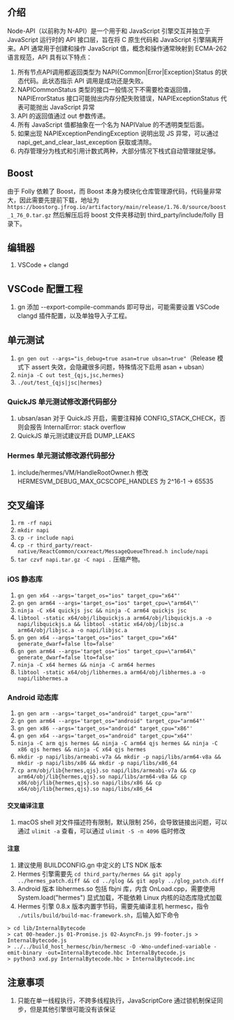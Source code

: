 ## 介绍
Node-API（以前称为 N-API）是一个用于和 JavaScript 引擎交互并独立于 JavaScript 运行时的 API 接口层，旨在将 C 原生代码和 JavaScript 引擎隔离开来。API 通常用于创建和操作 JavaScript 值，概念和操作通常映射到 ECMA-262 语言规范，API 具有以下特点：

1. 所有节点API调用都返回类型为 NAPI{Common|Error|Exception}Status 的状态代码。此状态指示 API 调用是成功还是失败。
2. NAPICommonStatus 类型的接口一般情况下不需要检查返回值，NAPIErrorStatus 接口可能抛出内存分配失败错误，NAPIExceptionStatus 代表可能抛出 JavaScript 异常
3. API 的返回值通过 out 参数传递。
4. 所有 JavaScript 值都抽象在一个名为 NAPIValue 的不透明类型后面。
5. 如果出现 NAPIExceptionPendingException 说明出现 JS 异常，可以通过 napi_get_and_clear_last_exception 获取或清除。
6. 内存管理分为栈式和引用计数式两种，大部分情况下栈式自动管理就足够。

## Boost
由于 Folly 依赖了 Boost，而 Boost 本身为模块化仓库管理源代码，代码量非常大，因此需要先提前下载，地址为 `https://boostorg.jfrog.io/artifactory/main/release/1.76.0/source/boost_1_76_0.tar.gz` 然后解压后将 boost 文件夹移动到 third_party/include/folly 目录下。

## 编辑器
1. VSCode + clangd

## VSCode 配置工程
1. gn 添加 --export-compile-commands 即可导出，可能需要设置 VSCode clangd 插件配置，以及单独导入子工程。

## 单元测试
1. `gn gen out --args="is_debug=true asan=true ubsan=true"`（Release 模式下 assert 失效，会隐藏很多问题，特殊情况下启用 asan + ubsan）
2. `ninja -C out test_{qjs,jsc,hermes}`
3. `./out/test_{qjs|jsc|hermes}`

### QuickJS 单元测试修改源代码部分
1. ubsan/asan 对于 QuickJS 开启，需要注释掉 CONFIG_STACK_CHECK，否则会报告 InternalError: stack overflow
2. QuickJS 单元测试建议开启 DUMP_LEAKS

### Hermes 单元测试修改源代码部分
1. include/hermes/VM/HandleRootOwner.h 修改 HERMESVM_DEBUG_MAX_GCSCOPE_HANDLES 为 2^16-1 -> 65535

## 交叉编译

1. `rm -rf napi`
2. `mkdir napi`
3. `cp -r include napi`
4. `cp -r third_party/react-native/ReactCommon/cxxreact/MessageQueueThread.h include/napi`
5. `tar czvf napi.tar.gz -C napi .` 压缩产物。

### iOS 静态库

1. `gn gen x64 --args='target_os="ios" target_cpu="x64"'`
2. `gn gen arm64 --args='target_os="ios" target_cpu=\"arm64\"'`
3. `ninja -C x64 quickjs jsc && ninja -C arm64 quickjs jsc`
4. `libtool -static x64/obj/libquickjs.a arm64/obj/libquickjs.a -o napi/libquickjs.a && libtool -static x64/obj/libjsc.a arm64/obj/libjsc.a -o napi/libjsc.a`
5. `gn gen x64 --args='target_os="ios" target_cpu="x64" generate_dwarf=false lto=false'`
6. `gn gen arm64 --args='target_os="ios" target_cpu=\"arm64\" generate_dwarf=false lto=false'`
7. `ninja -C x64 hermes && ninja -C arm64 hermes`
8. `libtool -static x64/obj/libhermes.a arm64/obj/libhermes.a -o napi/libhermes.a`

### Android 动态库

1. `gn gen arm --args='target_os="android" target_cpu="arm"'`
2. `gn gen arm64 --args='target_os="android" target_cpu="arm64"'`
3. `gn gen x86 --args='target_os="android" target_cpu="x86"'`
4. `gn gen x64 --args='target_os="android" target_cpu="x64"'`
5. `ninja -C arm qjs hermes && ninja -C arm64 qjs hermes && ninja -C x86 qjs hermes && ninja -C x64 qjs hermes`
6. `mkdir -p napi/libs/armeabi-v7a && mkdir -p napi/libs/arm64-v8a && mkdir -p napi/libs/x86 && mkdir -p napi/libs/x86_64`
7. `cp arm/obj/lib{hermes,qjs}.so napi/libs/armeabi-v7a && cp arm64/obj/lib{hermes,qjs}.so napi/libs/arm64-v8a && cp x86/obj/lib{hermes,qjs}.so napi/libs/x86 && cp x64/obj/lib{hermes,qjs}.so napi/libs/x86_64`

#### 交叉编译注意
1. macOS shell 对文件描述符有限制，默认限制 256，会导致链接出问题，可以通过 `ulimit -a` 查看，可以通过 `ulimit -S -n 4096` 临时修改

#### 注意
1. 建议使用 BUILDCONFIG.gn 中定义的 LTS NDK 版本
2. Hermes 引擎需要先 `cd third_party/hermes && git apply ../hermes_patch.diff && cd ../glog && git apply ../glog_patch.diff`
3. Android 版本 libhermes.so 包括 fbjni 库，内含 OnLoad.cpp，需要使用 System.load("hermes") 显式加载，不能依赖 Linux 内核的动态库隐式加载
4. Hermes 引擎 0.8.x 版本内置字节码，需要先编译主机 hermesc，指令 `./utils/build/build-mac-framework.sh`，后输入如下命令
```
> cd lib/InternalBytecode
> cat 00-header.js 01-Promise.js 02-AsyncFn.js 99-footer.js > InternalBytecode.js
> ../../build_host_hermesc/bin/hermesc -O -Wno-undefined-variable -emit-binary -out=InternalBytecode.hbc InternalBytecode.js
> python3 xxd.py InternalBytecode.hbc > InternalBytecode.inc
```

## 注意事项
1. 只能在单一线程执行，不跨多线程执行，JavaScriptCore 通过锁机制保证同步，但是其他引擎很可能没有该保证
